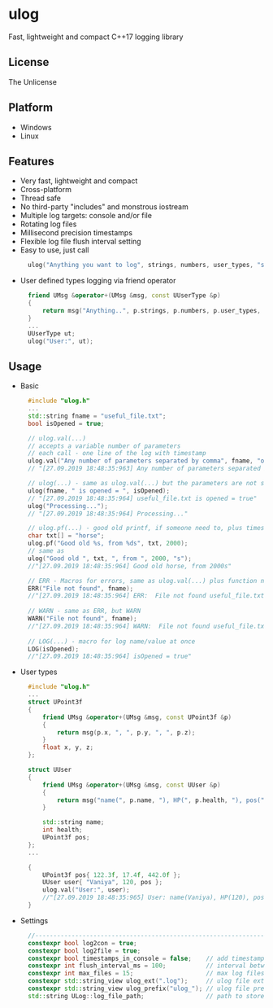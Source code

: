 # ulog
Fast, lightweight and compact C++17 logging library

## License
The Unlicense

## Platform
* Windows
* Linux

## Features
* Very fast, lightweight and compact
* Cross-platform
* Thread safe
* No third-party "includes" and monstrous iostream
* Multiple log targets: console and/or file
* Rotating log files
* Millisecond precision timestamps
* Flexible log file flush interval setting
* Easy to use, just call 
  ``` c++
	ulog("Anything you want to log", strings, numbers, user_types, "separated by comma");
  ```
* User defined types logging via friend operator
  ``` c++
	friend UMsg &operator+(UMsg &msg, const UUserType &p)
	{
		return msg("Anything..", p.strings, p.numbers, p.user_types, "separated by comma");
	}
	...
	UUserType ut;
	ulog("User:", ut);
  ```

## Usage
* Basic
  ``` c++
	#include "ulog.h"
	...
	std::string fname = "useful_file.txt";
	bool isOpened = true;

	// ulog.val(...)
	// accepts a variable number of parameters
	// each call - one line of the log with timestamp
	ulog.val("Any number of parameters separated by comma", fname, "opened =", isOpened);
	// "[27.09.2019 18:48:35:963] Any number of parameters separated by comma useful_file.txt opened = true"

	// ulog(...) - same as ulog.val(...) but the parameters are not separated by a space automatically
	ulog(fname, " is opened = ", isOpened);
	// "[27.09.2019 18:48:35:964] useful_file.txt is opened = true"
	ulog("Processing...");
	// "[27.09.2019 18:48:35:964] Processing..."

	// ulog.pf(...) - good old printf, if someone need to, plus timestamp and file log.
	char txt[] = "horse";
	ulog.pf("Good old %s, from %ds", txt, 2000);
	// same as
	ulog("Good old ", txt, ", from ", 2000, "s");
	//"[27.09.2019 18:48:35:964] Good old horse, from 2000s"

	// ERR - Macros for errors, same as ulog.val(...) plus function name, file name and line number
	ERR("File not found", fname);
	//"[27.09.2019 18:48:35:964] ERR:  File not found useful_file.txt [ main C:\ulog\ulog_test\ulog_test.cpp 97 ]"
	
	// WARN - same as ERR, but WARN
	WARN("File not found", fname);
	//"[27.09.2019 18:48:35:964] WARN:  File not found useful_file.txt [ main C:\ulog\ulog_test\ulog_test.cpp 99 ]"
	
	// LOG(...) - macro for log name/value at once
	LOG(isOpened);
	//"[27.09.2019 18:48:35:964] isOpened = true"
  ```
* User types
  ``` c++
	#include "ulog.h"
	...
	struct UPoint3f
	{
		friend UMsg &operator+(UMsg &msg, const UPoint3f &p)
		{
			return msg(p.x, ", ", p.y, ", ", p.z);
		}
		float x, y, z;
	};

	struct UUser
	{
		friend UMsg &operator+(UMsg &msg, const UUser &p)
		{
			return msg("name(", p.name, "), HP(", p.health, "), pos(", p.pos, ")");
		}

		std::string name;
		int health;
		UPoint3f pos;
	};
	...

	{
		UPoint3f pos{ 122.3f, 17.4f, 442.0f };
		UUser user{ "Vaniya", 120, pos };
		ulog.val("User:", user);
		//"[27.09.2019 18:48:35:965] User: name(Vaniya), HP(120), pos(122.300003, 17.400000, 442.000000)"
	}

  ```
* Settings
  ``` c++
	//--------------------------------------------------------------------- settings
	constexpr bool log2con = true;
	constexpr bool log2file = true;
	constexpr bool timestamps_in_console = false;    // add timestamps to console, if not, timestaps are written only to a log file
	constexpr int flush_interval_ms = 100;           // interval betwen log file flush, 0 - flush every write, -1 - do not flush at all
	constexpr int max_files = 15;                    // max log files before rotating
	constexpr std::string_view ulog_ext(".log");     // ulog file extension
	constexpr std::string_view ulog_prefix("ulog_"); // ulog file prefix
	std::string ULog::log_file_path;                 // path to store log files, if empty, then the current working directory is used
  ```
